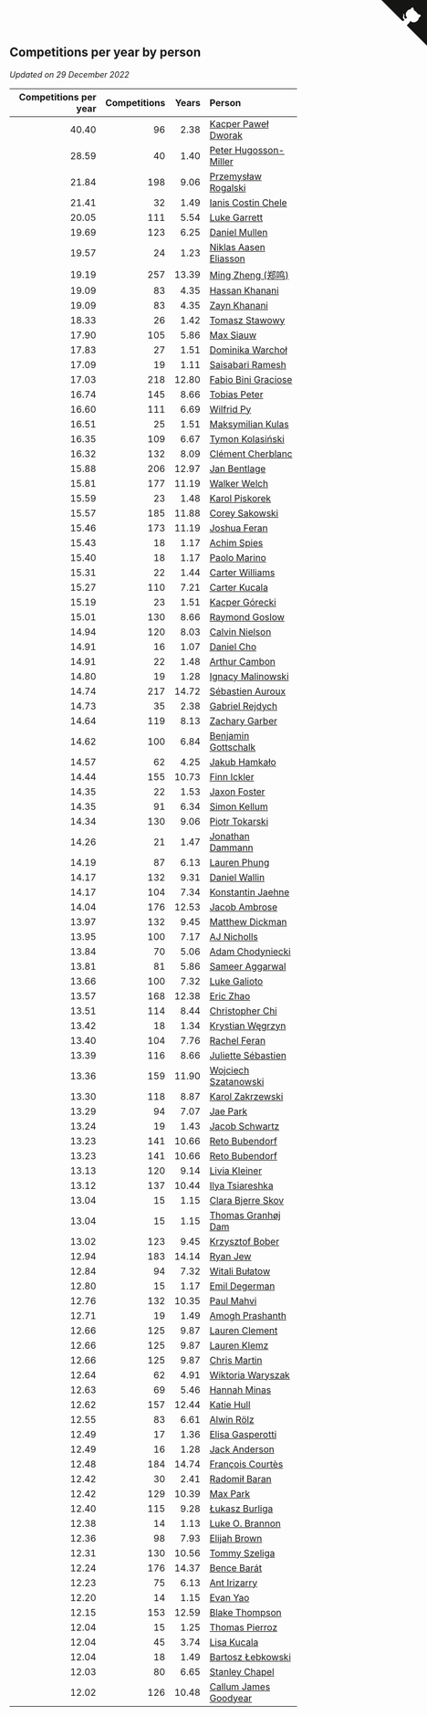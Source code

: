 ## Competitions per year by person

*Updated on 29 December 2022*

| Competitions per year | Competitions | Years | Person |
| ---: | ---: | ---: | :--- |
| 40.40 | 96 | 2.38 | [Kacper Paweł Dworak](https://www.worldcubeassociation.org/persons/2020DWOR01) |
| 28.59 | 40 | 1.40 | [Peter Hugosson-Miller](https://www.worldcubeassociation.org/persons/2021HUGO01) |
| 21.84 | 198 | 9.06 | [Przemysław Rogalski](https://www.worldcubeassociation.org/persons/2013ROGA02) |
| 21.41 | 32 | 1.49 | [Ianis Costin Chele](https://www.worldcubeassociation.org/persons/2021CHEL01) |
| 20.05 | 111 | 5.54 | [Luke Garrett](https://www.worldcubeassociation.org/persons/2017GARR05) |
| 19.69 | 123 | 6.25 | [Daniel Mullen](https://www.worldcubeassociation.org/persons/2016MULL04) |
| 19.57 | 24 | 1.23 | [Niklas Aasen Eliasson](https://www.worldcubeassociation.org/persons/2021ELIA01) |
| 19.19 | 257 | 13.39 | [Ming Zheng (郑鸣)](https://www.worldcubeassociation.org/persons/2009ZHEN11) |
| 19.09 | 83 | 4.35 | [Hassan Khanani](https://www.worldcubeassociation.org/persons/2018KHAN26) |
| 19.09 | 83 | 4.35 | [Zayn Khanani](https://www.worldcubeassociation.org/persons/2018KHAN28) |
| 18.33 | 26 | 1.42 | [Tomasz Stawowy](https://www.worldcubeassociation.org/persons/2021STAW01) |
| 17.90 | 105 | 5.86 | [Max Siauw](https://www.worldcubeassociation.org/persons/2017SIAU02) |
| 17.83 | 27 | 1.51 | [Dominika Warchoł](https://www.worldcubeassociation.org/persons/2021WARC01) |
| 17.09 | 19 | 1.11 | [Saisabari Ramesh](https://www.worldcubeassociation.org/persons/2021RAME01) |
| 17.03 | 218 | 12.80 | [Fabio Bini Graciose](https://www.worldcubeassociation.org/persons/2010GRAC02) |
| 16.74 | 145 | 8.66 | [Tobias Peter](https://www.worldcubeassociation.org/persons/2014PETE03) |
| 16.60 | 111 | 6.69 | [Wilfrid Py](https://www.worldcubeassociation.org/persons/2016PYWI01) |
| 16.51 | 25 | 1.51 | [Maksymilian Kulas](https://www.worldcubeassociation.org/persons/2021KULA02) |
| 16.35 | 109 | 6.67 | [Tymon Kolasiński](https://www.worldcubeassociation.org/persons/2016KOLA02) |
| 16.32 | 132 | 8.09 | [Clément Cherblanc](https://www.worldcubeassociation.org/persons/2014CHER05) |
| 15.88 | 206 | 12.97 | [Jan Bentlage](https://www.worldcubeassociation.org/persons/2010BENT01) |
| 15.81 | 177 | 11.19 | [Walker Welch](https://www.worldcubeassociation.org/persons/2011WELC01) |
| 15.59 | 23 | 1.48 | [Karol Piskorek](https://www.worldcubeassociation.org/persons/2021PISK01) |
| 15.57 | 185 | 11.88 | [Corey Sakowski](https://www.worldcubeassociation.org/persons/2011SAKO01) |
| 15.46 | 173 | 11.19 | [Joshua Feran](https://www.worldcubeassociation.org/persons/2011FERA01) |
| 15.43 | 18 | 1.17 | [Achim Spies](https://www.worldcubeassociation.org/persons/2021SPIE01) |
| 15.40 | 18 | 1.17 | [Paolo Marino](https://www.worldcubeassociation.org/persons/2021MARI04) |
| 15.31 | 22 | 1.44 | [Carter Williams](https://www.worldcubeassociation.org/persons/2021WILL06) |
| 15.27 | 110 | 7.21 | [Carter Kucala](https://www.worldcubeassociation.org/persons/2015KUCA01) |
| 15.19 | 23 | 1.51 | [Kacper Górecki](https://www.worldcubeassociation.org/persons/2021GORE01) |
| 15.01 | 130 | 8.66 | [Raymond Goslow](https://www.worldcubeassociation.org/persons/2014GOSL01) |
| 14.94 | 120 | 8.03 | [Calvin Nielson](https://www.worldcubeassociation.org/persons/2014NIEL03) |
| 14.91 | 16 | 1.07 | [Daniel Cho](https://www.worldcubeassociation.org/persons/2021CHOD01) |
| 14.91 | 22 | 1.48 | [Arthur Cambon](https://www.worldcubeassociation.org/persons/2021CAMB01) |
| 14.80 | 19 | 1.28 | [Ignacy Malinowski](https://www.worldcubeassociation.org/persons/2021MALI02) |
| 14.74 | 217 | 14.72 | [Sébastien Auroux](https://www.worldcubeassociation.org/persons/2008AURO01) |
| 14.73 | 35 | 2.38 | [Gabriel Rejdych](https://www.worldcubeassociation.org/persons/2020REJD01) |
| 14.64 | 119 | 8.13 | [Zachary Garber](https://www.worldcubeassociation.org/persons/2014GARB01) |
| 14.62 | 100 | 6.84 | [Benjamin Gottschalk](https://www.worldcubeassociation.org/persons/2016GOTT01) |
| 14.57 | 62 | 4.25 | [Jakub Hamkało](https://www.worldcubeassociation.org/persons/2018HAMK01) |
| 14.44 | 155 | 10.73 | [Finn Ickler](https://www.worldcubeassociation.org/persons/2012ICKL01) |
| 14.35 | 22 | 1.53 | [Jaxon Foster](https://www.worldcubeassociation.org/persons/2021FOST01) |
| 14.35 | 91 | 6.34 | [Simon Kellum](https://www.worldcubeassociation.org/persons/2016KELL12) |
| 14.34 | 130 | 9.06 | [Piotr Tokarski](https://www.worldcubeassociation.org/persons/2013TOKA01) |
| 14.26 | 21 | 1.47 | [Jonathan Dammann](https://www.worldcubeassociation.org/persons/2021DAMM01) |
| 14.19 | 87 | 6.13 | [Lauren Phung](https://www.worldcubeassociation.org/persons/2016PHUN02) |
| 14.17 | 132 | 9.31 | [Daniel Wallin](https://www.worldcubeassociation.org/persons/2013WALL03) |
| 14.17 | 104 | 7.34 | [Konstantin Jaehne](https://www.worldcubeassociation.org/persons/2015JAEH01) |
| 14.04 | 176 | 12.53 | [Jacob Ambrose](https://www.worldcubeassociation.org/persons/2010AMBR01) |
| 13.97 | 132 | 9.45 | [Matthew Dickman](https://www.worldcubeassociation.org/persons/2013DICK01) |
| 13.95 | 100 | 7.17 | [AJ Nicholls](https://www.worldcubeassociation.org/persons/2015NICH04) |
| 13.84 | 70 | 5.06 | [Adam Chodyniecki](https://www.worldcubeassociation.org/persons/2017CHOD02) |
| 13.81 | 81 | 5.86 | [Sameer Aggarwal](https://www.worldcubeassociation.org/persons/2017AGGA01) |
| 13.66 | 100 | 7.32 | [Luke Galioto](https://www.worldcubeassociation.org/persons/2015GALI02) |
| 13.57 | 168 | 12.38 | [Eric Zhao](https://www.worldcubeassociation.org/persons/2010ZHAO19) |
| 13.51 | 114 | 8.44 | [Christopher Chi](https://www.worldcubeassociation.org/persons/2014CHIC01) |
| 13.42 | 18 | 1.34 | [Krystian Węgrzyn](https://www.worldcubeassociation.org/persons/2021WEGR01) |
| 13.40 | 104 | 7.76 | [Rachel Feran](https://www.worldcubeassociation.org/persons/2015FERA01) |
| 13.39 | 116 | 8.66 | [Juliette Sébastien](https://www.worldcubeassociation.org/persons/2014SEBA01) |
| 13.36 | 159 | 11.90 | [Wojciech Szatanowski](https://www.worldcubeassociation.org/persons/2011SZAT01) |
| 13.30 | 118 | 8.87 | [Karol Zakrzewski](https://www.worldcubeassociation.org/persons/2014ZAKR01) |
| 13.29 | 94 | 7.07 | [Jae Park](https://www.worldcubeassociation.org/persons/2015PARK24) |
| 13.24 | 19 | 1.43 | [Jacob Schwartz](https://www.worldcubeassociation.org/persons/2021SCHW01) |
| 13.23 | 141 | 10.66 | [Reto Bubendorf](https://www.worldcubeassociation.org/persons/2012BUBE01) |
| 13.23 | 141 | 10.66 | [Reto Bubendorf](https://www.worldcubeassociation.org/persons/2012BUBE01) |
| 13.13 | 120 | 9.14 | [Livia Kleiner](https://www.worldcubeassociation.org/persons/2013KLEI03) |
| 13.12 | 137 | 10.44 | [Ilya Tsiareshka](https://www.worldcubeassociation.org/persons/2012TERE01) |
| 13.04 | 15 | 1.15 | [Clara Bjerre Skov](https://www.worldcubeassociation.org/persons/2021SKOV01) |
| 13.04 | 15 | 1.15 | [Thomas Granhøj Dam](https://www.worldcubeassociation.org/persons/2021DAMT01) |
| 13.02 | 123 | 9.45 | [Krzysztof Bober](https://www.worldcubeassociation.org/persons/2013BOBE01) |
| 12.94 | 183 | 14.14 | [Ryan Jew](https://www.worldcubeassociation.org/persons/2008JEWR01) |
| 12.84 | 94 | 7.32 | [Witali Bułatow](https://www.worldcubeassociation.org/persons/2015BUAT01) |
| 12.80 | 15 | 1.17 | [Emil Degerman](https://www.worldcubeassociation.org/persons/2021DEGE01) |
| 12.76 | 132 | 10.35 | [Paul Mahvi](https://www.worldcubeassociation.org/persons/2012MAHV01) |
| 12.71 | 19 | 1.49 | [Amogh Prashanth](https://www.worldcubeassociation.org/persons/2021PRAS01) |
| 12.66 | 125 | 9.87 | [Lauren Clement](https://www.worldcubeassociation.org/persons/2013KLEM01) |
| 12.66 | 125 | 9.87 | [Lauren Klemz](https://www.worldcubeassociation.org/persons/2013KLEM01) |
| 12.66 | 125 | 9.87 | [Chris Martin](https://www.worldcubeassociation.org/persons/2013MART03) |
| 12.64 | 62 | 4.91 | [Wiktoria Waryszak](https://www.worldcubeassociation.org/persons/2018WARY01) |
| 12.63 | 69 | 5.46 | [Hannah Minas](https://www.worldcubeassociation.org/persons/2017MINA04) |
| 12.62 | 157 | 12.44 | [Katie Hull](https://www.worldcubeassociation.org/persons/2010HULL01) |
| 12.55 | 83 | 6.61 | [Alwin Rölz](https://www.worldcubeassociation.org/persons/2016ROLZ01) |
| 12.49 | 17 | 1.36 | [Elisa Gasperotti](https://www.worldcubeassociation.org/persons/2021GASP01) |
| 12.49 | 16 | 1.28 | [Jack Anderson](https://www.worldcubeassociation.org/persons/2021ANDE05) |
| 12.48 | 184 | 14.74 | [François Courtès](https://www.worldcubeassociation.org/persons/2008COUR01) |
| 12.42 | 30 | 2.41 | [Radomił Baran](https://www.worldcubeassociation.org/persons/2020BARA02) |
| 12.42 | 129 | 10.39 | [Max Park](https://www.worldcubeassociation.org/persons/2012PARK03) |
| 12.40 | 115 | 9.28 | [Łukasz Burliga](https://www.worldcubeassociation.org/persons/2013BURL01) |
| 12.38 | 14 | 1.13 | [Luke O. Brannon](https://www.worldcubeassociation.org/persons/2021BRAN02) |
| 12.36 | 98 | 7.93 | [Elijah Brown](https://www.worldcubeassociation.org/persons/2015BROW03) |
| 12.31 | 130 | 10.56 | [Tommy Szeliga](https://www.worldcubeassociation.org/persons/2012SZEL01) |
| 12.24 | 176 | 14.37 | [Bence Barát](https://www.worldcubeassociation.org/persons/2008BARA01) |
| 12.23 | 75 | 6.13 | [Ant Irizarry](https://www.worldcubeassociation.org/persons/2016IRIZ02) |
| 12.20 | 14 | 1.15 | [Evan Yao](https://www.worldcubeassociation.org/persons/2021YAOE02) |
| 12.15 | 153 | 12.59 | [Blake Thompson](https://www.worldcubeassociation.org/persons/2010THOM03) |
| 12.04 | 15 | 1.25 | [Thomas Pierroz](https://www.worldcubeassociation.org/persons/2021PIER01) |
| 12.04 | 45 | 3.74 | [Lisa Kucala](https://www.worldcubeassociation.org/persons/2019KUCA01) |
| 12.04 | 18 | 1.49 | [Bartosz Łebkowski](https://www.worldcubeassociation.org/persons/2021LEBK01) |
| 12.03 | 80 | 6.65 | [Stanley Chapel](https://www.worldcubeassociation.org/persons/2016CHAP04) |
| 12.02 | 126 | 10.48 | [Callum James Goodyear](https://www.worldcubeassociation.org/persons/2012GOOD02) |


<a href="https://github.com/jonatanklosko/wca_statistics" class="github-corner" aria-label="View source on Github"><svg width="80" height="80" viewBox="0 0 250 250" style="fill:#151513; color:#fff; position: absolute; top: 0; border: 0; right: 0;" aria-hidden="true"><path d="M0,0 L115,115 L130,115 L142,142 L250,250 L250,0 Z"></path><path d="M128.3,109.0 C113.8,99.7 119.0,89.6 119.0,89.6 C122.0,82.7 120.5,78.6 120.5,78.6 C119.2,72.0 123.4,76.3 123.4,76.3 C127.3,80.9 125.5,87.3 125.5,87.3 C122.9,97.6 130.6,101.9 134.4,103.2" fill="currentColor" style="transform-origin: 130px 106px;" class="octo-arm"></path><path d="M115.0,115.0 C114.9,115.1 118.7,116.5 119.8,115.4 L133.7,101.6 C136.9,99.2 139.9,98.4 142.2,98.6 C133.8,88.0 127.5,74.4 143.8,58.0 C148.5,53.4 154.0,51.2 159.7,51.0 C160.3,49.4 163.2,43.6 171.4,40.1 C171.4,40.1 176.1,42.5 178.8,56.2 C183.1,58.6 187.2,61.8 190.9,65.4 C194.5,69.0 197.7,73.2 200.1,77.6 C213.8,80.2 216.3,84.9 216.3,84.9 C212.7,93.1 206.9,96.0 205.4,96.6 C205.1,102.4 203.0,107.8 198.3,112.5 C181.9,128.9 168.3,122.5 157.7,114.1 C157.9,116.9 156.7,120.9 152.7,124.9 L141.0,136.5 C139.8,137.7 141.6,141.9 141.8,141.8 Z" fill="currentColor" class="octo-body"></path></svg></a><style>.github-corner:hover .octo-arm{animation:octocat-wave 560ms ease-in-out}@keyframes octocat-wave{0%,100%{transform:rotate(0)}20%,60%{transform:rotate(-25deg)}40%,80%{transform:rotate(10deg)}}@media (max-width:500px){.github-corner:hover .octo-arm{animation:none}.github-corner .octo-arm{animation:octocat-wave 560ms ease-in-out}}</style>
